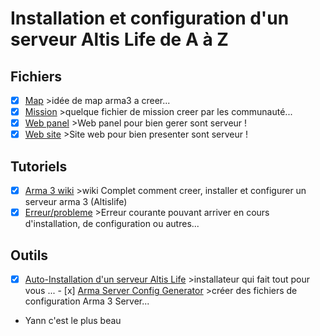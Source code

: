 # Installation et configuration d'un serveur Altis Life de A à Z

## Fichiers
- [x] [Map](https://github.com/KazeroG/Arma-3-Serveur-A-a-Z/tree/Map) >idée de map arma3 a creer...
- [x] [Mission](https://github.com/KazeroG/Arma-3-Serveur-A-a-Z/tree/Mission) >quelque fichier de mission creer par les communauté...
- [x] [Web panel](https://github.com/KazeroG/Arma-3-Serveur-A-a-Z/tree/Web-Panel) >Web panel pour bien gerer sont serveur !
- [x] [Web site](https://github.com/KazeroG/Arma-3-Serveur-A-a-Z/tree/Web-site) >Site web pour bien presenter sont serveur !

## Tutoriels
- [x] [Arma 3 wiki](https://github.com/KazeroG/Arma-3-Serveur-A-a-Z/wiki) >wiki Complet comment creer, installer et configurer un serveur arma 3 (Altislife)
- [x] [Erreur/probleme](https://github.com/KazeroG/Arma-3-Serveur-A-a-Z/wiki/Erreur) >Erreur courante pouvant arriver en cours d'installation, de configuration ou autres...

## Outils
- [x] [Auto-Installation d'un serveur Altis Life](https://github.com/KazeroG/Arma-3-Serveur-A-a-Z/tree/Auto-Install) >installateur qui fait tout pour vous ... - [x] [Arma Server Config Generator](https://github.com/KazeroG/Arma-3-Serveur-A-a-Z/tree/Config-Generator) >créer des fichiers de configuration Arma 3 Server...


- Yann c'est le plus beau

